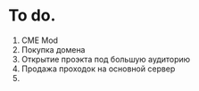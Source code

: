 # To do.
1. CME Mod
2. Покупка домена
3. Открытие проэкта под большую аудиторию
4. Продажа проходок на основной сервер
5.
